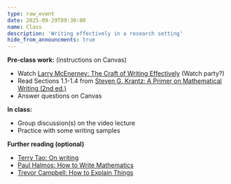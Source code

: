 ```yaml
---
type: raw_event
date: 2025-09-29T09:30:00
name: Class
description: 'Writing effectively in a research setting'
hide_from_announcments: true
---
```


**Pre-class work:** (instructions on Canvas)

* Watch [Larry McEnerney: The Craft of Writing Effectively](https://www.youtube.com/watch?v=vtIzMaLkCaM) (Watch party?)
* Read Sections 1.1-1.4 from [Steven G. Krantz: A Primer on Mathematical Writing (2nd ed.)](https://arxiv.org/abs/1612.04888)
* Answer questions on Canvas


**In class:**

* Group discussion(s) on the video lecture
* Practice with some writing samples


**Further reading (optional)**

* [Terry Tao: On writing](https://terrytao.wordpress.com/advice-on-writing-papers/)
* [Paul Halmos: How to Write Mathematics](https://www.di.ens.fr/~bouillar/Stages/Halmos-How-To-Write.pdf)
* [Trevor Campbell: How to Explain Things](https://docs.google.com/presentation/d/13vwchlzQAZjjfiI3AiBC_kM-syI6GJKzbuZoLxgy1a4/edit?slide=id.g4fbcbb044c_0_0#slide=id.g4fbcbb044c_0_0)
